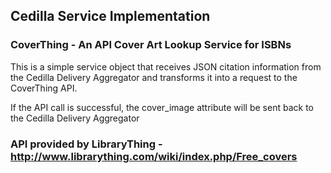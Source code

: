 ## Cedilla Service Implementation

### CoverThing - An API Cover Art Lookup Service for ISBNs

This is a simple service object that receives JSON citation information from the Cedilla Delivery Aggregator and transforms it into a request to the CoverThing API.

If the API call is successful, the cover_image attribute will be sent back to the Cedilla Delivery Aggregator 

### API provided by LibraryThing - http://www.librarything.com/wiki/index.php/Free_covers
